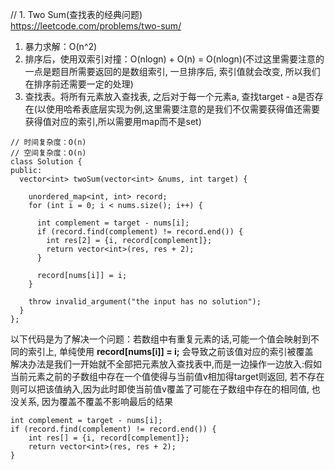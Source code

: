 // 1. Two Sum(查找表的经典问题)  
https://leetcode.com/problems/two-sum/  

1. 暴力求解：O(n^2)
2. 排序后，使用双索引对撞：O(nlogn) + O(n) = O(nlogn)(不过这里需要注意的一点是题目所需要返回的是数组索引, 一旦排序后, 索引值就会改变, 所以我们在排序前还需要一定的处理)
3. 查找表。将所有元素放入查找表, 之后对于每一个元素a, 查找target - a是否存在(以使用哈希表底层实现为例,这里需要注意的是我们不仅需要获得值还需要获得值对应的索引,所以需要用map而不是set)
```
// 时间复杂度：O(n)
// 空间复杂度：O(n)
class Solution {
public:
  vector<int> twoSum(vector<int> &nums, int target) {

    unordered_map<int, int> record;
    for (int i = 0; i < nums.size(); i++) {

      int complement = target - nums[i];
      if (record.find(complement) != record.end()) {
        int res[2] = {i, record[complement]};
        return vector<int>(res, res + 2);
      }

      record[nums[i]] = i;
    }

    throw invalid_argument("the input has no solution");
  }
};
```
以下代码是为了解决一个问题：若数组中有重复元素的话,可能一个值会映射到不同的索引上, 单纯使用 **record[nums[i]] = i;** 会导致之前该值对应的索引被覆盖  
解决办法是我们一开始就不全部把元素放入查找表中,而是一边操作一边放入:假如当前元素之前的子数组中存在一个值使得与当前值v相加得target则返回, 若不存在则可以把该值纳入,因为此时即使当前值v覆盖了可能在子数组中存在的相同值, 也没关系, 因为覆盖不覆盖不影响最后的结果
```
int complement = target - nums[i];
if (record.find(complement) != record.end()) {
    int res[] = {i, record[complement]};
    return vector<int>(res, res + 2);
}
```